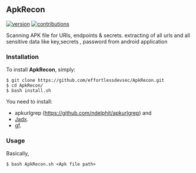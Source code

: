 
## ApkRecon
[![version](https://badge.fury.io/gh/dwisiswant0%2fapkleaks.svg)](https://badge.fury.io/gh/dwisiswant0%2fapkleaks.svg)
[![contributions](https://img.shields.io/badge/contributions-welcome-brightgreen.svg?style=flat)](https://github.com/effortlessdevsec/ApkRecon/issues)

Scanning APK file for URIs, endpoints & secrets.
extracting of all urls  and all sensitive data like key,secrets , password  from android application

### Installation

To install **ApkRecon**, simply:

```
$ git clone https://github.com/effortlessdevsec/ApkRecon.git
$ cd ApkRecon/
$ bash install.sh
```

You need to install:

- apkurlgrep (https://github.com/ndelphit/apkurlgrep) and
- [Jadx](https://github.com/skylot/jadx).
- [gf](https://github.com/tomnomnom/gf).


### Usage

Basically,
```
$ bash ApkRecon.sh <Apk file path>
```

